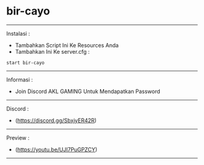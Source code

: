 # bir-cayo
-----------------------------------------------------------

Instalasi :
+ Tambahkan Script Ini Ke Resources Anda
+ Tambahkan Ini Ke server.cfg :
```
start bir-cayo
```

-----------------------------------------------------------

Informasi :
+ Join Discord AKL GAMING Untuk Mendapatkan Password

-----------------------------------------------------------

Discord :
+ (https://discord.gg/SbxjyER42R)

-----------------------------------------------------------

Preview :
+ (https://youtu.be/UJI7PuGPZCY)

-----------------------------------------------------------
